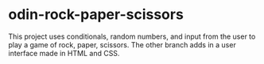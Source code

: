 # odin-rock-paper-scissors

This project uses conditionals, random numbers, and input from the user
to play a game of rock, paper, scissors. The other branch adds in
a user interface made in HTML and CSS.
